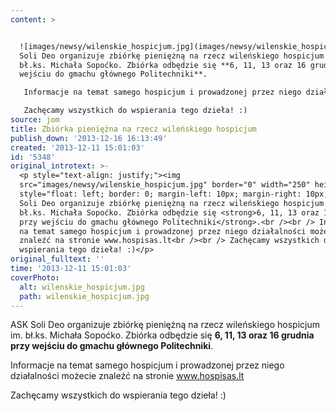```yaml
---
content: >


  ![images/newsy/wilenskie_hospicjum.jpg](images/newsy/wilenskie_hospicjum.jpg)ASK
  Soli Deo organizuje zbiórkę pieniężną na rzecz wileńskiego hospicjum im.
  bł.ks. Michała Sopoćko. Zbiórka odbędzie się **6, 11, 13 oraz 16 grudnia przy
  wejściu do gmachu głównego Politechniki**.

   Informacje na temat samego hospicjum i prowadzonej przez niego działalności możecie znaleźć na stronie www.hospisas.lt

   Zachęcamy wszystkich do wspierania tego dzieła! :)
source: jom
title: Zbiórka pieniężna na rzecz wileńskiego hospicjum
publish_down: '2013-12-16 16:13:49'
created: '2013-12-11 15:01:03'
id: '5348'
original_introtext: >-
  <p style="text-align: justify;"><img
  src="images/newsy/wilenskie_hospicjum.jpg" border="0" width="250" height="170"
  style="float: left; border: 0; margin-left: 10px; margin-right: 10px;" />ASK
  Soli Deo organizuje zbiórkę pieniężną na rzecz wileńskiego hospicjum im.
  bł.ks. Michała Sopoćko. Zbiórka odbędzie się <strong>6, 11, 13 oraz 16 grudnia
  przy wejściu do gmachu głównego Politechniki</strong>.<br /><br /> Informacje
  na temat samego hospicjum i prowadzonej przez niego działalności możecie
  znaleźć na stronie www.hospisas.lt<br /><br /> Zachęcamy wszystkich do
  wspierania tego dzieła! :)</p>
original_fulltext: ''
time: '2013-12-11 15:01:03'
coverPhoto:
  alt: wilenskie_hospicjum.jpg
  path: wilenskie_hospicjum.jpg
---
```

ASK Soli Deo organizuje zbiórkę pieniężną na rzecz wileńskiego hospicjum im. bł.ks. Michała Sopoćko. Zbiórka odbędzie się **6, 11, 13 oraz 16 grudnia przy wejściu do gmachu głównego Politechniki**.

 Informacje na temat samego hospicjum i prowadzonej przez niego działalności możecie znaleźć na stronie www.hospisas.lt

 Zachęcamy wszystkich do wspierania tego dzieła! :)


<!--{{json:{"created_date":"2013-12-11 15:01:03","publish_down":"2013-12-16 16:13:49","id":"5348"}}}-->